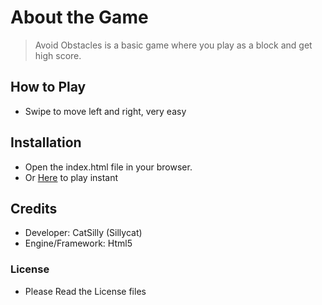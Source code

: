 # About the Game
> Avoid Obstacles is a basic game where you play as a block and get high score.

## How to Play
* Swipe to move left and right, very easy

## Installation
 * Open the index.html file in your browser.
 * Or [Here](com.example) to play instant

## Credits
 * Developer: CatSilly (Sillycat)
 * Engine/Framework: Html5

### License

* Please Read the License files
